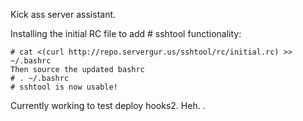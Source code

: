 Kick ass server assistant.

Installing the initial RC file to add # sshtool functionality:

	# cat <(curl http://repo.servergur.us/sshtool/rc/initial.rc) >> ~/.bashrc
	Then source the updated bashrc
	# . ~/.bashrc
	# sshtool is now usable! 

Currently working to test deploy hooks2.
Heh.
.
